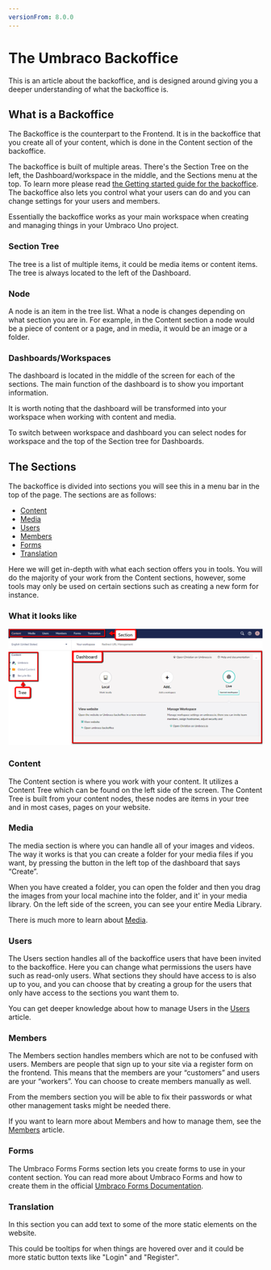 ```yaml
---
versionFrom: 8.0.0
---
```


# The Umbraco Backoffice

This is an article about the backoffice, and is designed around giving you a deeper understanding of what the backoffice is.

## What is a Backoffice

The Backoffice is the counterpart to the Frontend. It is in the backoffice that you create all of your content, which is done in the Content section of the backoffice.

The backoffice is built of multiple areas. There's the Section Tree on the left, the Dashboard/workspace in the middle, and the Sections menu at the top. To learn more please read [the Getting started guide for the backoffice](../../../Getting-Started/Backoffice/index.md). The backoffice also lets you control what your users can do and you can change settings for your users and members.

Essentially the backoffice works as your main workspace when creating and managing things in your Umbraco Uno project.

### Section Tree

The tree is a list of multiple items, it could be media items or content items. The tree is always located to the left of the Dashboard.

### Node

A node is an item in the tree list. What a node is changes depending on what section you are in. For example, in the Content section a node would be a piece of content or a page, and in media, it would be an image or a folder.

### Dashboards/Workspaces

The dashboard is located in the middle of the screen for each of the sections. The main function of the dashboard is to show you important information.

It is worth noting that the dashboard will be transformed into your workspace when working with content and media.

To switch between workspace and dashboard you can select nodes for workspace and the top of the Section tree for Dashboards.

## The Sections

The backoffice is divided into sections you will see this in a menu bar in the top of the page. The sections are as follows:

- [Content](#Content)
- [Media](#Media)
- [Users](#Users)
- [Members](#Members)
- [Forms](#Forms)
- [Translation](#Translation)

Here we will get in-depth with what each section offers you in tools.
You will do the majority of your work from the Content sections, however, some tools may only be used on certain sections such as creating a new form for instance.

### What it looks like

![Image of the Backoffice](images/Backoffice-All.png)

### Content

The Content section is where you work with your content. It utilizes a Content Tree which can be found on the left side of the screen. The Content Tree is built from your content nodes, these nodes are items in your tree and in most cases, pages on your website.

### Media

The media section is where you can handle all of your images and videos. The way it works is that you can create a folder for your media files if you want, by pressing the button in the left top of the dashboard that says “Create”.

When you have created a folder, you can open the folder and then you drag the images from your local machine into the folder, and it' in your media library. On the left side of the screen, you can see your entire Media Library.

There is much more to learn about [Media](../../Creating-Content/Manage-Media-library).

### Users

The Users section handles all of the backoffice users that have been invited to the backoffice. Here you can change what permissions the users have such as read-only users.
What sections they should have access to is also up to you, and you can choose that by creating a group for the users that only have access to the sections you want them to.

You can get deeper knowledge about how to manage Users in the [Users](../../Manage-users) article.

### Members

The Members section handles members which are not to be confused with users. Members are people that sign up to your site via a register form on the frontend. This means that the members are your “customers” and users are your “workers”. You can choose to create members manually as well. 

From the members section you will be able to fix their passwords or what other management tasks might be needed there.

If you want to learn more about Members and how to manage them, see the [Members](../../Manage-users) article.

### Forms

The Umbraco Forms Forms section lets you create forms to use in your content section. You can read more about Umbraco Forms and how to create them in the official [Umbraco Forms Documentation](../../../Add-ons/UmbracoForms).

### Translation

In this section you can add text to some of the more static elements on the website.

This could be tooltips for when things are hovered over and it could be more static button texts like "Login" and "Register".
